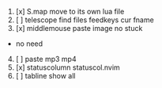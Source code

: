 1. [x] S.map move to its own lua file
2. [ ] telescope find files feedkeys cur fname
3. [x] middlemouse paste image no stuck
- no need
4. [ ] paste mp3 mp4
5. [x] statuscolumn statuscol.nvim
6. [ ] tabline show all
